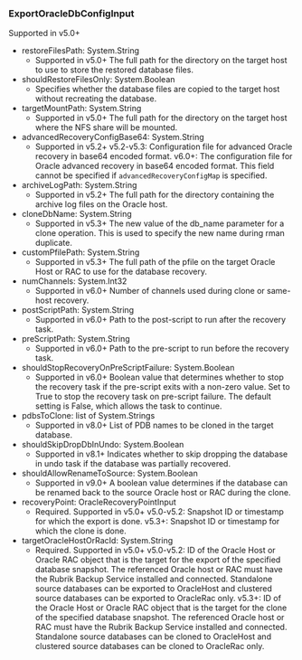 ### ExportOracleDbConfigInput
Supported in v5.0+

- restoreFilesPath: System.String
  - Supported in v5.0+
      The full path for the directory on the target host to use to store the restored database files.
- shouldRestoreFilesOnly: System.Boolean
  - Specifies whether the database files are copied to the target host without recreating the database.
- targetMountPath: System.String
  - Supported in v5.0+
      The full path for the directory on the target host where the NFS share will be mounted.
- advancedRecoveryConfigBase64: System.String
  - Supported in v5.2+
      v5.2-v5.3: Configuration file for advanced Oracle recovery in base64 encoded format.
      v6.0+: The configuration file for Oracle advanced recovery in base64 encoded format. This field cannot be specified if `advancedRecoveryConfigMap` is specified.
- archiveLogPath: System.String
  - Supported in v5.2+
      The full path for the directory containing the archive log files on the Oracle host.
- cloneDbName: System.String
  - Supported in v5.3+
      The new value of the db_name parameter for a clone operation. This is used to specify the new name during rman duplicate.
- customPfilePath: System.String
  - Supported in v5.3+
      The full path of the pfile on the target Oracle Host or RAC to use for the database recovery.
- numChannels: System.Int32
  - Supported in v6.0+
      Number of channels used during clone or same-host recovery.
- postScriptPath: System.String
  - Supported in v6.0+
      Path to the post-script to run after the recovery task.
- preScriptPath: System.String
  - Supported in v6.0+
      Path to the pre-script to run before the recovery task.
- shouldStopRecoveryOnPreScriptFailure: System.Boolean
  - Supported in v6.0+
      Boolean value that determines whether to stop the recovery task if the pre-script exits with a non-zero value. Set to True to stop the recovery task on pre-script failure. The default setting is False, which allows the task to continue.
- pdbsToClone: list of System.Strings
  - Supported in v8.0+
      List of PDB names to be cloned in the target database.
- shouldSkipDropDbInUndo: System.Boolean
  - Supported in v8.1+
      Indicates whether to skip dropping the database in undo task if the database was partially recovered.
- shouldAllowRenameToSource: System.Boolean
  - Supported in v9.0+
      A boolean value determines if the database can be renamed back to the source Oracle host or RAC during the clone.
- recoveryPoint: OracleRecoveryPointInput
  - Required. Supported in v5.0+
      v5.0-v5.2: Snapshot ID or timestamp for which the export is done.
      v5.3+: Snapshot ID or timestamp for which the clone is done.
- targetOracleHostOrRacId: System.String
  - Required. Supported in v5.0+
      v5.0-v5.2: ID of the Oracle Host or Oracle RAC object that is the target for the export of the specified database snapshot. The referenced Oracle host or RAC must have the Rubrik Backup Service installed and connected. Standalone source databases can be exported to OracleHost and clustered source databases can be exported to OracleRac only.
      v5.3+: ID of the Oracle Host or Oracle RAC object that is the target for the clone of the specified database snapshot. The referenced Oracle host or RAC must have the Rubrik Backup Service installed and connected. Standalone source databases can be cloned to OracleHost and clustered source databases can be cloned to OracleRac only.
